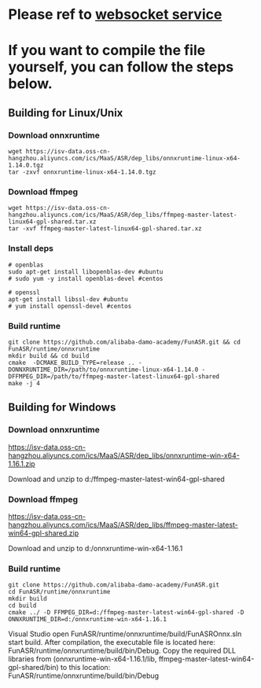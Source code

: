 # Please ref to [websocket service](https://github.com/alibaba-damo-academy/FunASR/tree/main/runtime/websocket)

# If you want to compile the file yourself, you can follow the steps below.
## Building for Linux/Unix
### Download onnxruntime
```shell
wget https://isv-data.oss-cn-hangzhou.aliyuncs.com/ics/MaaS/ASR/dep_libs/onnxruntime-linux-x64-1.14.0.tgz
tar -zxvf onnxruntime-linux-x64-1.14.0.tgz
```

### Download ffmpeg
```shell
wget https://isv-data.oss-cn-hangzhou.aliyuncs.com/ics/MaaS/ASR/dep_libs/ffmpeg-master-latest-linux64-gpl-shared.tar.xz
tar -xvf ffmpeg-master-latest-linux64-gpl-shared.tar.xz
```

### Install deps
```shell
# openblas
sudo apt-get install libopenblas-dev #ubuntu
# sudo yum -y install openblas-devel #centos

# openssl
apt-get install libssl-dev #ubuntu 
# yum install openssl-devel #centos
```

### Build runtime
```shell
git clone https://github.com/alibaba-damo-academy/FunASR.git && cd FunASR/runtime/onnxruntime
mkdir build && cd build
cmake  -DCMAKE_BUILD_TYPE=release .. -DONNXRUNTIME_DIR=/path/to/onnxruntime-linux-x64-1.14.0 -DFFMPEG_DIR=/path/to/ffmpeg-master-latest-linux64-gpl-shared
make -j 4
```


## Building for Windows
### Download onnxruntime
https://isv-data.oss-cn-hangzhou.aliyuncs.com/ics/MaaS/ASR/dep_libs/onnxruntime-win-x64-1.16.1.zip

Download and unzip to d:/ffmpeg-master-latest-win64-gpl-shared

### Download ffmpeg
https://isv-data.oss-cn-hangzhou.aliyuncs.com/ics/MaaS/ASR/dep_libs/ffmpeg-master-latest-win64-gpl-shared.zip

Download and unzip to d:/onnxruntime-win-x64-1.16.1

### Build runtime
```
git clone https://github.com/alibaba-damo-academy/FunASR.git
cd FunASR/runtime/onnxruntime
mkdir build
cd build
cmake ../ -D FFMPEG_DIR=d:/ffmpeg-master-latest-win64-gpl-shared -D ONNXRUNTIME_DIR=d:/onnxruntime-win-x64-1.16.1
```

Visual Studio open FunASR/runtime/onnxruntime/build/FunASROnnx.sln start build. 
After compilation, the executable file is located here: FunASR/runtime/onnxruntime/build/bin/Debug.
Copy the required DLL libraries from (onnxruntime-win-x64-1.16.1/lib, ffmpeg-master-latest-win64-gpl-shared/bin) to this location: FunASR/runtime/onnxruntime/build/bin/Debug

